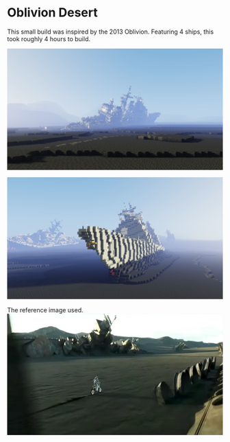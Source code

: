 # Oblivion Desert

This small build was inspired by the 2013 Oblivion. Featuring 4 ships, this took roughly 4 hours to build.

![image](/img/about-willatronix/hobbies/games/minecraft/builds/oblivion-desert-1.png)

![image](/img/about-willatronix/hobbies/games/minecraft/builds/oblivion-desert-3.png)

The reference image used.
![image](/img/about-willatronix/hobbies/games/minecraft/builds/oblivion-desert-2.png)